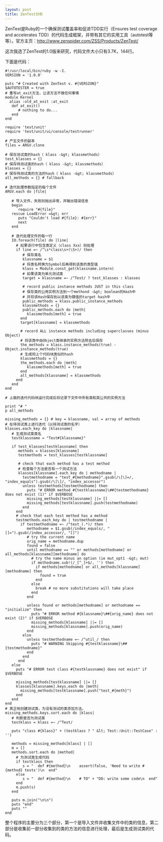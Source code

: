 ```yaml
--- 
layout: post
title: ZenTest分析
---
```

ZenTest是Ruby的一个确保测试覆盖率和促进TDD实行（Ensures test coverage and accelerates TDD）的代码生成框架，并带有其它的实用工具（autotest等等）。官方主页：http://www.zenspider.com/ZSS/Products/ZenTest/

这次我选了ZenTest的1.0版来研究，代码文件大小只有3.7K，144行。
<!--more-->
下面是代码：

    #!/usr/local/bin/ruby -w -I.
    VERSION = '1.0.0'

    puts "# Created with ZenTest v. #{VERSION}"
    $AUTOTESTER = true
    # 重写at_exit方法，让该方法不做任何事情
    module Kernel
      alias :old_at_exit :at_exit
       def at_exit()
          # nothing to do...
       end
    end
     
    require 'test/unit'
    require 'test/unit/ui/console/testrunner'
     
    # 产生文件的副本
    files = ARGV.clone
     
    # 保存测试类的hash（ klass -&gt; klassmethods）
    test_klasses = {}
    # 保存待测试类的hash（ klass -&gt; klassmethods）
    klasses = {}
    # 保存待测试类的方法的hash（ klass -&gt; klassmethods）
    all_methods = {} # fallback
     
    # 迭代处理参数指定的每个文件
    ARGV.each do |file|
     
       # 导入文件，失败则抛出异常，并输出错误信息
       begin
          require "#{file}"
       rescue LoadError =&gt; err
          puts "Couldn't load #{file}: #{err}"
          next
       end
     
       # 迭代处理文件的每一行
       IO.foreach(file) do |line|
         # 如果该行中包含类定义（class Xxx）则处理
         if line =~ /^\s*class\s+(\S+)/ then
            # 保存类名
            klassname = $1
            # 将类名转换为Symbol后再得到该类的类型值
            klass = Module.const_get(klassname.intern)
            # 如果该类为单元测试类
            target = klassname =~ /^Test/ ? test_klasses : klasses
     
            # record public instance methods JUST in this class
            # 保存类的公用实例方法到一个methond -&gt; boolean的Hash中
            # 并将该Hash保存到以该类为键值的target hash中
            public_methods = klass.public_instance_methods
            klassmethods = {}
            public_methods.each do |meth|
              klassmethods[meth] = true
           end
           target[klassname] = klassmethods
     
           # record ALL instance methods including superclasses (minus Object)
           # 将该类中由Object类继承的实例方法除去后保存
           the_methods = klass.instance_methods(true) - Object.instance_methods(true)
           # 生成同上个代码块类似的hash
           klassmethods = {}
           the_methods.each do |meth|
              klassmethods[meth] = true
           end
           all_methods[klassname] = klassmethods
         end
       end
    end
     
    # 上面的迭代代码块运行完成后将记录下文件中所有类和其公共的实例方法
     
    print "# "
    p all_methods
     
    missing_methods = {} # key = klassname, val = array of methods
    # 在待测试类上进行迭代（以待测试类的名字）
    klasses.each_key do |klassname|
       # 生成测试类类名
       testklassname = "Test#{klassname}"
     
       if test_klasses[testklassname] then
          methods = klasses[klassname]
          testmethods = test_klasses[testklassname]
     
          # check that each method has a test method
          # 检查每个方法是否有一个测试方法
          klasses[klassname].each_key do | methodname |
            testmethodname = "test_#{methodname}".gsub(/\[\]=/, "index_equals").gsub(/\[\]/, "index_accessor")
            unless testmethods[testmethodname] then
              puts "# ERROR method #{testklassname}\##{testmethodname} does not exist (1)" if $VERBOSE
              missing_methods[testklassname] ||= []
              missing_methods[testklassname].push(testmethodname)
            end
         end
         # check that each test method has a method
         testmethods.each_key do | testmethodname |
           if testmethodname =~ /^test_(.*)/ then
              methodname = $1.gsub(/index_equals/, "[]=").gsub(/index_accessor/, "[]")
              # try the current name
              orig_name = methodname.dup
              found = false
              until methodname == "" or methods[methodname] or all_methods[klassname][methodname] do
                # try the name minus an option (ie mut_opt1 -&gt; mut)
                if methodname.sub!(/_[^_]+$/, '') then
                  if methods[methodname] or all_methods[klassname][methodname] then
                    found = true
                  end
                else
                  break # no more substitutions will take place
                end
              end
     
              unless found or methods[methodname] or methodname == "initialize" then
                puts "# ERROR method #{klassname}\##{orig_name} does not exist (2)" if $VERBOSE
                missing_methods[klassname] ||= []
                missing_methods[klassname].push(orig_name)
              end
            else
              unless testmethodname =~ /^util_/ then
                puts "# WARNING Skipping #{testklassname}\##{testmethodname}"
              end
            end
          end
       else
         puts "# ERROR test class #{testklassname} does not exist" if $VERBOSE
    
         missing_methods[testklassname] ||= []
         klasses[klassname].keys.each do |meth|
           missing_methods[testklassname].push("test_#{meth}")
         end
       end
    end
    # 真正地创建测试类，为没有测试的类添加方法。
    missing_methods.keys.sort.each do |klass|
       # 判断是否为测试类
       testklass = klass =~ /^Test/
     
       puts "class #{klass}" + (testklass ? " &lt; Test::Unit::TestCase" : '')
     
       methods = missing_methods[klass] | []
       m = []
       methods.sort.each do |method|
         # 为测试类生成代码
         if testklass then
            s = "  def #{method}\n    assert(false, 'Need to write #{method} tests')\n  end"
         else
            s = "  def #{method}\n    # TO" + "DO: write some code\n  end"
         end
         m.push(s)
       end
     
       puts m.join("\n\n")
       puts "end"
       puts ""
    end

整个程序的主要分为三个部分，第一个是导入文件并收集文件中的类的信息，第二部分是收集前一部分收集到的类的方法的信息进行处理，最后是生成测试类的代码。
